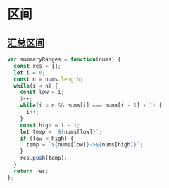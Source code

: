 # 区间

## [汇总区间](https://leetcode.cn/problems/summary-ranges/description/)

```js
var summaryRanges = function(nums) {
  const res = [];
  let i = 0;
  const n = nums.length;
  while(i < n) {
    const low = i;
    i++;
    while(i < n && nums[i] === nums[i - 1] + 1) {
      i++;
    }
    const high = i - 1;
    let temp = `${nums[low]}`;
    if (low < high) {
      temp = `${nums[low]}->${nums[high]}`;
    }
    res.push(temp);
  }
  return res;
};
```
